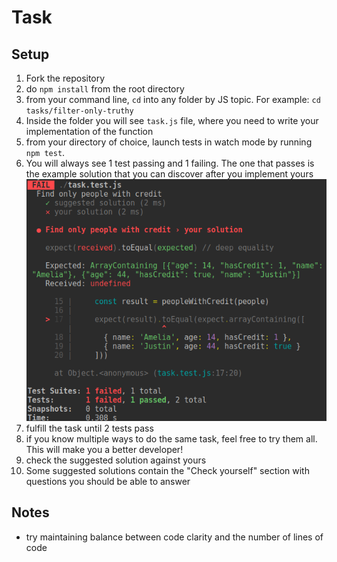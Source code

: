 # Task

## Setup
1. Fork the repository
2. do `npm install` from the root directory
3. from your command line, `cd` into any folder by JS topic. For example: `cd tasks/filter-only-truthy` 
4. Inside the folder you will see `task.js` file, where you need to write your implementation of the function 
5. from your directory of choice, launch tests in watch mode by running `npm test`. 
6. You will always see 1 test passing and 1 failing. The one that passes is the example solution that you can discover after you implement yours
   ![Jest tests failing](./img/jest.png)
7. fulfill the task until 2 tests pass
8. if you know multiple ways to do the same task, feel free to try them all. This will make you a better developer!
9. check the suggested solution against yours
10. Some suggested solutions contain the "Check yourself" section with questions you should be able to answer 

## Notes
- try maintaining balance between code clarity and the number of lines of code
